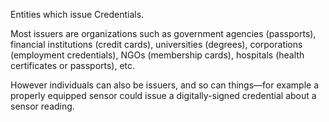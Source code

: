 
Entities which issue Credentials. 

Most issuers are organizations such as government agencies (passports), financial institutions (credit cards), universities (degrees), corporations (employment credentials), NGOs (membership cards), hospitals (health certificates or passports), etc. 

However individuals can also be issuers, and so can things—for example a properly equipped sensor could issue a digitally-signed credential about a sensor reading.